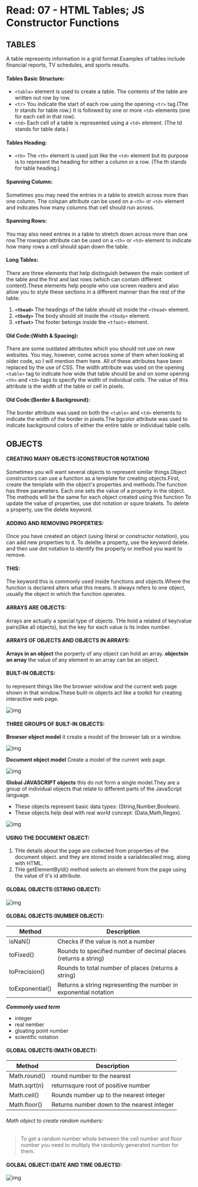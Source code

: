 # Read: 07 - HTML Tables; JS Constructor Functions
## TABLES
A table represents information in a grid format.Examples of tables include financial reports, TV schedules, and sports results.
#### Tables Basic Structure:
* `<table>` element is used to create a table. The contents of the table are written out row by row.
* `<tr>` You indicate the start of each row using the opening `<tr>` tag.(The tr stands for table row.)
It is followed by one or more `<td>` elements (one for each cell in that row).
* `<td>` Each cell of a table is represented using a `<td>` element. (The td stands for table data.)
#### Tables Heading:
* `<th>` The `<th>` element is used just like the `<td>` element but its purpose is to represent the heading for either a column or a row. (The th stands for table heading.)
#### Spanning Column:
Sometimes you may need the entries in a table to stretch across more than one column. The colspan attribute can be used on a `<th>` or `<td>` element and indicates how many columns that cell should run across.
#### Spanning Rows:
You may also need entries in a table to stretch down across more than one row.The rowspan attribute can be
used on a `<th>` or `<td>` element to indicate how many rows a cell should span down the table.
#### Long Tables:
There are three elements that help distinguish between the main content of the table and the first and last rows (which can contain different content).These elements help people who use screen readers and also allow you to style these sections in a different manner than the rest of the table:
1. **`<thead>`**  The headings of the table should sit inside the `<thead>` element.
2. **`<tbody>`**  The body should sit inside the `<tbody>` element.
3. **`<tfoot>`**  The footer belongs inside the `<tfoot>` element.
#### Old Code:(Width & Spacing):
There are some outdated attributes which you should not use on new websites. You may, however, come across some of them when looking at older code, so I will mention them here. All of these attributes have been replaced by the use of CSS.
The width attribute was used on the opening `<table>` tag to indicate how wide that table should be and on some opening `<th>` and `<td>` tags to specify the width of individual cells. The value of this attribute is the width of the table or cell in pixels.
#### Old Code:(Border & Background):
The border attribute was used on both the `<table>` and `<td>` elements to indicate the width of the border in pixels.The bgcolor attribute was used to indicate background colors of either the entire table or individual table cells.

## OBJECTS
#### CREATING MANY OBJECTS:(CONSTRUCTOR NOTATION)
Sometimes you will want several objects to represent similar things.Object constructors can use a function as a template for creating objects.First, create the template with the object's properties and methods.The function has three parameters. Each one sets the value of a property in the object. The methods will be the same for each object created using this function To update the value of properties, use dot notation or squre brakets.
To delete a property, use the delete keyword.
#### ADDING AND REMOVING PROPERTIES:
Once you have created an object (using literal or constructor notation), you can add new properties to it.
To delelte a property, use the keyword delete. and then use dot notation to identify the property or method you want to remove.
#### THIS:
The keyword this is commonly used inside functions and objects.Where the function is declared alters what this means. It always refers to one object, usually the object in which the function operates.
#### ARRAYS ARE OBJECTS:
Arrays are actually a special type of objects. THe hold a related of key/value pairs(like all objects), but the key for each value is its index number.
#### ARRAYS OF OBJECTS AND OBJECTS IN ARRAYS:
**Arrays in an object**
the porperty of any object can hold an array.
**objectsin an array**
the value of any element in an array can be an object.
#### BUILT-IN OBJECTS:
to represent things like the browser window and the current web page shown in that window.These built-in objects act like a toolkit for creating interactive web page.

![img](../images/built-in.png)

#### THREE GROUPS OF BUILT-IN OBJECTS:
**Browser object model**
it create a model of the browser tab or a window.

![img](../images/window-object.png)

**Document object model**
Create a model of the current web page.

![img](../images/doc-obj.png)

**Global JAVASCRIPT objects**
this do not form a single model.They are a group of individual objects that relate to different parts of the JavaScript language.
* These objects represent basic data types: (String,Number,Boolean).
* These objects help deal with real world concept: (Data,Math,Regex).

![img](../images/global-js.png)

#### USING THE DOCUMENT OBJECT:
1. THe details about the page are collected from properties of the document object. and they are stored inside a variablecalled msg, along with HTML.
2. THe getElementById() method selects an element from the page using the value of it's id attribute.

#### GLOBAL OBJECTS:(STRING OBJECT):

![img](../images/string-obj.png)


#### GLOBAL OBJECTS:(NUMBER OBJECT):
| Method | Description |
|--------|-------------|
|isNaN() |Checks if the value is not a number|
|toFixed()|Rounds to specified number of decimal places (returns a string)|
|toPrecision()|Rounds to total number of places (returns a string)|
|toExponential()|Returns a string representing the number in exponential notation|

***Commonly used term***
* integer
* real nember
* gloating point number
* scientific notation


#### GLOBAL OBJECTS:(MATH OBJECT):
| Method | Description |
|--------|-------------|
|Math.round() |round number to the nearest|
|Math.sqrt(n)|returnsqure root of positive number|
|Math.ceil()|Rounds number up to the nearest integer|
|Math.floor()|Returns number down to the nearest integer|
###### Math object to create random numbers:
> To get a random number whole between the ceil number and floor number you need to multiply the randomly generated number for them.

#### GOLBAL OBJECT:(DATE AND TIME OBJECTS):
![img](../images/date.png)